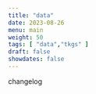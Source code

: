 ```yaml
---
title: "data"
date: 2023-08-26
menu: main
weight: 50
tags: [ "data","tkgs" ]
draft: false
showdates: false
---
```

changelog
